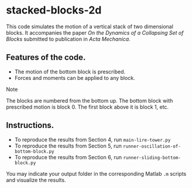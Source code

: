# stacked-blocks-2d
This code simulates the motion of a vertical stack of two dimensional blocks.
It accompanies the paper *On the Dynamics of a Collapsing Set of Blocks* submitted to publication in *Acta Mechanica*.

## Features of the code.
- The motion of the bottom block is prescribed.
- Forces and moments can be applied to any block.

> [!NOTE]
> The blocks are numbered from the bottom up. The bottom block with prescribed motion is block 0. The first block above it is block 1, etc.

## Instructions.
- To reproduce the results from Section 4, run `main-lire-tower.py`
- To reproduce the results from Section 5, run `runner-oscillation-of-bottom-block.py`
- To reproduce the results from Section 6, run `runner-sliding-bottom-block.py`

You may indicate your output folder in the corresponding Matlab `.m` scripts and visualize the results.